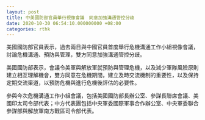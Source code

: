 ```yaml
---
layout: post
title: 中美國防部官員舉行視像會議　同意加強溝通管控分歧
date: 2020-10-30 06:54:10.000000000 +08:00
categories: rthk
---
```


美國國防部官員表示，過去兩日與中國官員首度舉行危機溝通工作小組視像會議，討論危機溝通、預防與管理，雙方同意加強溝通管控分歧。

美國國防部表示，會議令美軍與解放軍就預防與管理危機，以及減少軍隊風險原則建立相互理解機會，雙方同意在危機期間，建立及時交流機制的重要性，以及保持定期交流渠道，以預防危機與進行危機後評估的必要性。

參與今次危機溝通工作小組會議，包括美國國防部長辦公室、參謀長聯席會議、美國印太司令部代表；中方代表團包括中央軍委國際軍事合作辦公室、中央軍委聯合參謀部與解放軍南方戰區司令部代表。
